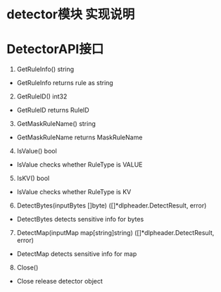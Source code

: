 # detector模块 实现说明

# DetectorAPI接口

1. GetRuleInfo() string
- GetRuleInfo returns rule as string

2. GetRuleID() int32
- GetRuleID returns RuleID

3. GetMaskRuleName() string
- GetMaskRuleName returns MaskRuleName

4. IsValue() bool
- IsValue checks whether RuleType is VALUE

5. IsKV() bool
- IsValue checks whether RuleType is KV

6. DetectBytes(inputBytes []byte) ([]*dlpheader.DetectResult, error)
- DetectBytes detects sensitive info for bytes

7. DetectMap(inputMap map[string]string) ([]*dlpheader.DetectResult, error)
- DetectMap detects sensitive info for map

8. Close()
- Close release detector object